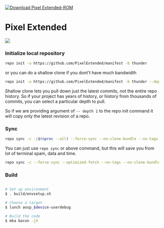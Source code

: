  [![Download Pixel Extended-ROM](https://img.shields.io/sourceforge/dm/pixelextended.svg)](https://sourceforge.net/projects/pixelextended/files/latest/download)

# Pixel Extended #
<img src="https://imgur.com/likQDEZ.png">

### Initialize local repository ###

```bash
repo init -u https://github.com/PixelExtended/manifest -b thunder
```
 or you can do a shallow clone if you dont't have much bandwidth
```bash
repo init -u https://github.com/PixelExtended/manifest -b thunder --depth=1
```
Shallow clone lets you pull down just the latest commits, not the entire repo history. So if your project has years of history, or history from thousands of commits, you can select a particular depth to pull.

So if we are providing argument of `-- depth 1` to the repo init command it will copy only the latest revision of a repo.

### Sync ###

```bash
repo sync -c -j$(nproc --all) --force-sync --no-clone-bundle --no-tags
```
You can just use `repo sync` or above command, but this will save you from lot of terminal spam, data and time.
```bash
repo sync -c --force-sync --optimized-fetch --no-tags --no-clone-bundle --prune -j$(nproc --all)
```

### Build ###

```bash

# Set up environment
$ . build/envsetup.sh

# Choose a target
$ lunch aosp_$device-userdebug

# Build the code
$ mka bacon -jX
```

